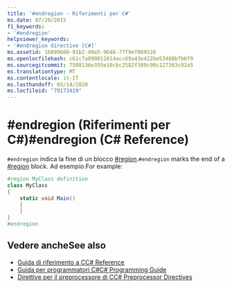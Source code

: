 ```yaml
---
title: '#endregion - Riferimenti per C#'
ms.date: 07/20/2015
f1_keywords:
- '#endregion'
helpviewer_keywords:
- '#endregion directive [C#]'
ms.assetid: 16099660-91b2-49e5-9646-77f9ef069526
ms.openlocfilehash: c61c7a890811014acc69a43e422be53480bfb6f9
ms.sourcegitcommit: 7588136e355e10cbc2582f389c90c127363c02a5
ms.translationtype: MT
ms.contentlocale: it-IT
ms.lasthandoff: 03/14/2020
ms.locfileid: "79173419"
---
```

# <a name="endregion-c-reference"></a><span data-ttu-id="0e526-102">#endregion (Riferimenti per C#)</span><span class="sxs-lookup"><span data-stu-id="0e526-102">#endregion (C# Reference)</span></span>
<span data-ttu-id="0e526-103">`#endregion` indica la fine di un blocco [#region](./preprocessor-region.md).</span><span class="sxs-lookup"><span data-stu-id="0e526-103">`#endregion` marks the end of a [#region](./preprocessor-region.md) block.</span></span> <span data-ttu-id="0e526-104">Ad esempio:</span><span class="sxs-lookup"><span data-stu-id="0e526-104">For example:</span></span>  
  
```csharp
#region MyClass definition  
class MyClass
{  
    static void Main()
    {  
    }  
}  
#endregion  
```  
  
## <a name="see-also"></a><span data-ttu-id="0e526-105">Vedere anche</span><span class="sxs-lookup"><span data-stu-id="0e526-105">See also</span></span>

- [<span data-ttu-id="0e526-106">Guida di riferimento a C</span><span class="sxs-lookup"><span data-stu-id="0e526-106">C# Reference</span></span>](../index.md)
- [<span data-ttu-id="0e526-107">Guida per programmatori C#</span><span class="sxs-lookup"><span data-stu-id="0e526-107">C# Programming Guide</span></span>](../../programming-guide/index.md)
- [<span data-ttu-id="0e526-108">Direttive per il preprocessore di C</span><span class="sxs-lookup"><span data-stu-id="0e526-108">C# Preprocessor Directives</span></span>](./index.md)

